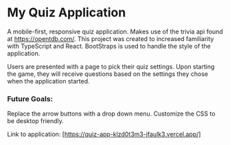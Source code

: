 # My Quiz Application

A mobile-first, responsive quiz application. Makes use of the trivia api found at https://opentdb.com/.
This project was created to increased familiarity with TypeScript and React. BootStraps is used to
handle the style of the application.

Users are presented with a page to pick their quiz settings. Upon starting the game, they will receive questions
based on the settings they chose when the application started.

### Future Goals: 
Replace the arrow buttons with a drop down menu. Customize the CSS to be desktop friendly.

Link to application: [https://quiz-app-klzd0t3m3-jfaulk3.vercel.app/]
